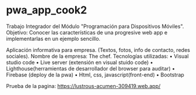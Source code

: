 # pwa_app_cook2

Trabajo Integrador del Módulo "Programación para Dispositivos Móviles".
Objetivo: Conocer las características de una progresive web app e implementarlas en un ejemplo sencillo.

Aplicación informativa para empresa. (Textos, fotos, info de contacto, redes sociales).
Nombre de la empresa: The chef.
Tecnologías utilizadas:
•	Visual studio code
•	Live server (extensión en visual stuido code)
•	Lighthouse(herramientas de desarrollador del browser para auditar)
•	Firebase (deploy de la pwa)
•	Html, css, javascript(front-end)
•	Bootstrap


Prueba de la pagina: https://lustrous-acumen-309419.web.app/
